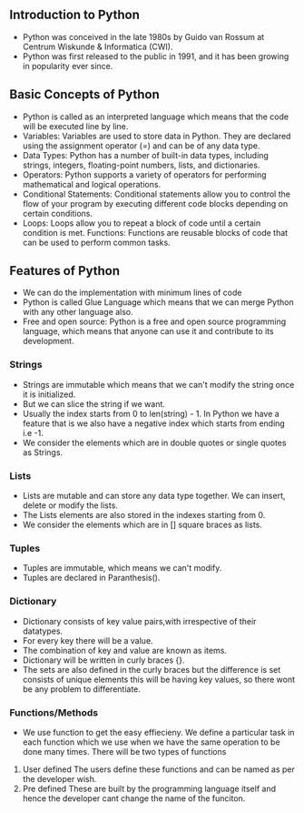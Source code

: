 ## Introduction to Python
- Python was conceived in the late 1980s by Guido van Rossum at Centrum Wiskunde & Informatica (CWI).
- Python was first released to the public in 1991, and it has been growing in popularity ever since.

## Basic Concepts of Python
- Python is called as an interpreted language which means that the code will be executed line by line.
- Variables: Variables are used to store data in Python. They are declared using the assignment operator (=) and can be of any data type.
- Data Types: Python has a number of built-in data types, including strings, integers, floating-point numbers, lists, and dictionaries.
- Operators: Python supports a variety of operators for performing mathematical and logical operations.
- Conditional Statements: Conditional statements allow you to control the flow of your program by executing different code blocks depending on certain conditions.
- Loops: Loops allow you to repeat a block of code until a certain condition is met.
Functions: Functions are reusable blocks of code that can be used to perform common tasks.

## Features of Python
- We can do the implementation with minimum lines of code
- Python is called Glue Language which means that we can merge Python with any other language also.
- Free and open source: Python is a free and open source programming language, which means that anyone can use it and contribute to its development.

### Strings
- Strings are immutable which means that we can't modify the string once it is initialized.
- But we can slice the string if we want.
- Usually the index starts from 0 to len(string) - 1. In Python we have a feature that is we also have a negative index which starts from ending i.e -1.
- We consider the elements which are in double quotes or single quotes as Strings.


### Lists
- Lists are mutable and can store any data type together. We can insert, delete or modify the lists.
- The Lists elements are also stored in the indexes starting from 0.
- We consider the elements which are in [] square braces as lists.



### Tuples
- Tuples are immutable, which means we can't modify.
- Tuples are declared in Paranthesis().


### Dictionary
- Dictionary consists of key value pairs,with irrespective of their datatypes.
- For every key there will be a value.
- The combination of key and value are known as items.
- Dictionary will be written in curly braces {}.
- The sets are also defined in the curly braces but the difference is set consists of unique elements this will be having key values, so there wont be any problem to differentiate.


### Functions/Methods

- We use function to get the easy effiecieny. We define a particular task in each function which we use when we have the same operation to be done many times.
There will be two types of functions 
1) User defined 
The users define these functions and can be named as per the developer wish.
2) Pre defined
These are built by the programming language itself and hence the developer cant change the name of the funciton.

